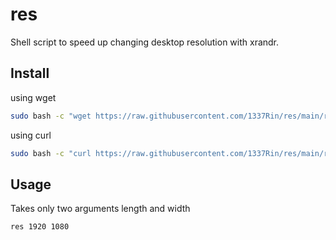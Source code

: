 # res
Shell script to speed up changing desktop resolution with xrandr.
## Install
using wget
```bash
sudo bash -c "wget https://raw.githubusercontent.com/1337Rin/res/main/res.sh -O /usr/bin/res && chmod 755 /usr/bin/res"
```
using curl
```bash
sudo bash -c "curl https://raw.githubusercontent.com/1337Rin/res/main/res.sh > /usr/bin/res && chmod 755 /usr/bin/res"
```

## Usage
Takes only two arguments length and width
```
res 1920 1080
```
